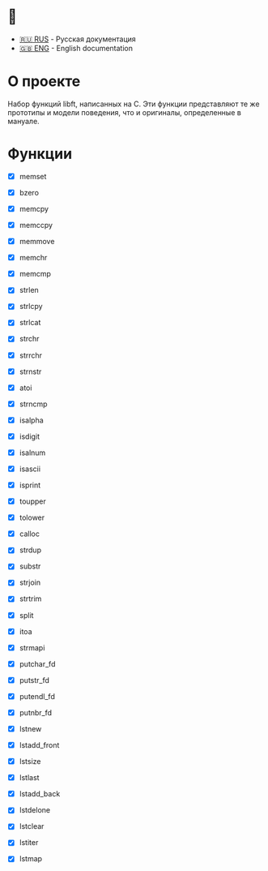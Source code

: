 

# :construction: 

- [:ru: RUS](./README.ru.md) - Русская документация
- [:uk: ENG](./README.md) - English documentation

# О проекте
Набор функций libft, написанных на C. Эти функции представляют те же прототипы и модели поведения, что и оригиналы, определенные в мануале. 

# Функции

- [x] memset
- [x] bzero
- [x] memcpy
- [x] memccpy
- [x] memmove
- [x] memchr
- [x] memcmp
- [x] strlen
- [x] strlcpy
- [x] strlcat
- [x] strchr
- [x] strrchr
- [x] strnstr
- [x] atoi
- [x] strncmp
- [x] isalpha
- [x] isdigit
- [x] isalnum
- [x] isascii
- [x] isprint
- [x] toupper
- [x] tolower
- [x] calloc
- [x] strdup
- [x] substr
- [x] strjoin
- [x] strtrim
- [x] split
- [x] itoa
- [x] strmapi
- [x] putchar_fd
- [x] putstr_fd
- [x] putendl_fd
- [x] putnbr_fd
- [x] lstnew
- [x] lstadd_front
- [x] lstsize
- [x] lstlast
- [x] lstadd_back
- [x] lstdelone
- [x] lstclear
- [x] lstiter
- [x] lstmap


